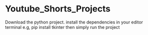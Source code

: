 # Youtube_Shorts_Projects

Download the python project.
install the dependencies in your editor terminal e.g,
pip install tkinter
then simply run the project
